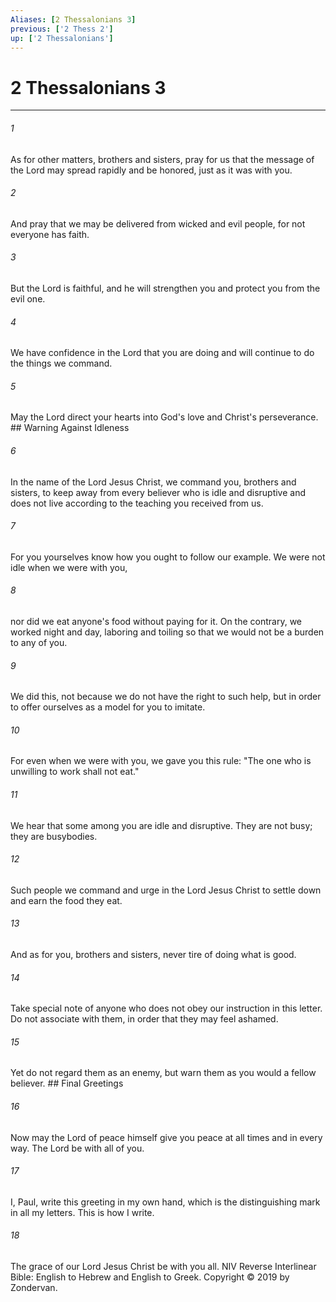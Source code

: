 ```yaml
---
Aliases: [2 Thessalonians 3]
previous: ['2 Thess 2']
up: ['2 Thessalonians']
---
```

# 2 Thessalonians 3

***


###### 1 
As for other matters, brothers and sisters, pray for us that the message of the Lord may spread rapidly and be honored, just as it was with you. 

###### 2 
And pray that we may be delivered from wicked and evil people, for not everyone has faith. 

###### 3 
But the Lord is faithful, and he will strengthen you and protect you from the evil one. 

###### 4 
We have confidence in the Lord that you are doing and will continue to do the things we command. 

###### 5 
May the Lord direct your hearts into God's love and Christ's perseverance. ## Warning Against Idleness 

###### 6 
In the name of the Lord Jesus Christ, we command you, brothers and sisters, to keep away from every believer who is idle and disruptive and does not live according to the teaching you received from us. 

###### 7 
For you yourselves know how you ought to follow our example. We were not idle when we were with you, 

###### 8 
nor did we eat anyone's food without paying for it. On the contrary, we worked night and day, laboring and toiling so that we would not be a burden to any of you. 

###### 9 
We did this, not because we do not have the right to such help, but in order to offer ourselves as a model for you to imitate. 

###### 10 
For even when we were with you, we gave you this rule: "The one who is unwilling to work shall not eat." 

###### 11 
We hear that some among you are idle and disruptive. They are not busy; they are busybodies. 

###### 12 
Such people we command and urge in the Lord Jesus Christ to settle down and earn the food they eat. 

###### 13 
And as for you, brothers and sisters, never tire of doing what is good. 

###### 14 
Take special note of anyone who does not obey our instruction in this letter. Do not associate with them, in order that they may feel ashamed. 

###### 15 
Yet do not regard them as an enemy, but warn them as you would a fellow believer. ## Final Greetings 

###### 16 
Now may the Lord of peace himself give you peace at all times and in every way. The Lord be with all of you. 

###### 17 
I, Paul, write this greeting in my own hand, which is the distinguishing mark in all my letters. This is how I write. 

###### 18 
The grace of our Lord Jesus Christ be with you all. NIV Reverse Interlinear Bible: English to Hebrew and English to Greek. Copyright © 2019 by Zondervan.
